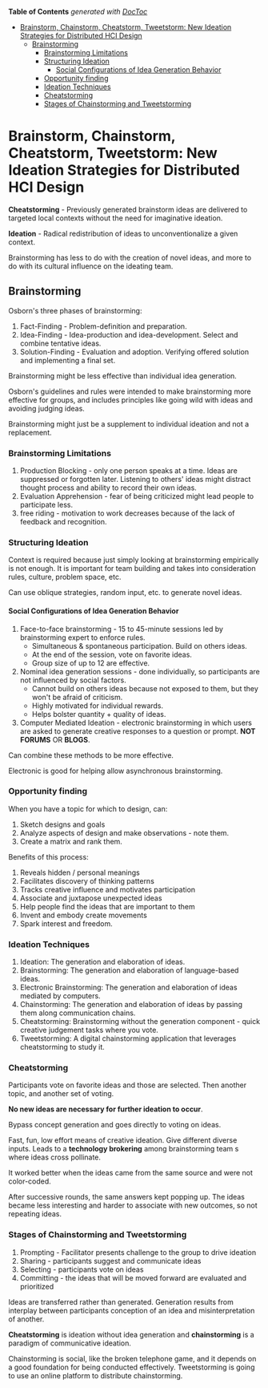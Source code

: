 <!-- START doctoc generated TOC please keep comment here to allow auto update -->
<!-- DON'T EDIT THIS SECTION, INSTEAD RE-RUN doctoc TO UPDATE -->
**Table of Contents**  *generated with [DocToc](https://github.com/thlorenz/doctoc)*

- [Brainstorm, Chainstorm, Cheatstorm, Tweetstorm: New Ideation Strategies for Distributed HCI Design](#brainstorm-chainstorm-cheatstorm-tweetstorm-new-ideation-strategies-for-distributed-hci-design)
  - [Brainstorming](#brainstorming)
    - [Brainstorming Limitations](#brainstorming-limitations)
    - [Structuring Ideation](#structuring-ideation)
      - [Social Configurations of Idea Generation Behavior](#social-configurations-of-idea-generation-behavior)
    - [Opportunity finding](#opportunity-finding)
    - [Ideation Techniques](#ideation-techniques)
    - [Cheatstorming](#cheatstorming)
    - [Stages of Chainstorming and Tweetstorming](#stages-of-chainstorming-and-tweetstorming)

<!-- END doctoc generated TOC please keep comment here to allow auto update -->

# Brainstorm, Chainstorm, Cheatstorm, Tweetstorm: New Ideation Strategies for Distributed HCI Design

**Cheatstorming** - Previously generated brainstorm ideas are delivered to targeted local contexts without the need for
imaginative ideation.

**Ideation** - Radical redistribution of ideas to unconventionalize a given context.

Brainstorming has less to do with the creation of novel ideas, and more to do with its cultural influence on the
ideating team.

## Brainstorming

Osborn's three phases of brainstorming:

1. Fact-Finding - Problem-definition and preparation.
2. Idea-Finding - Idea-production and idea-development. Select and combine tentative ideas.
3. Solution-Finding - Evaluation and adoption. Verifying offered solution and implementing a final set.

Brainstorming might be less effective than individual idea generation.

Osborn's guidelines and rules were intended to make brainstorming more effective for groups, and includes principles
like going wild with ideas and avoiding judging ideas.

Brainstorming might just be a supplement to individual ideation and not a replacement.

### Brainstorming Limitations

1. Production Blocking - only one person speaks at a time. Ideas are suppressed or forgotten later. Listening to others'
   ideas might distract thought process and ability to record their own ideas.
2. Evaluation Apprehension - fear of being criticized might lead people to participate less.
3. free riding - motivation to work decreases because of the lack of feedback and recognition.

### Structuring Ideation

Context is required because just simply looking at brainstorming empirically is not enough. It is important for team
building and takes into consideration rules, culture, problem space, etc.

Can use oblique strategies, random input, etc. to generate novel ideas.

#### Social Configurations of Idea Generation Behavior

1. Face-to-face brainstorming - 15 to 45-minute sessions led by brainstorming expert to enforce rules.
    - Simultaneous & spontaneous participation. Build on others ideas.
    - At the end of the session, vote on favorite ideas.
    - Group size of up to 12 are effective.
2. Nominal idea generation sessions - done individually, so participants are not influenced by social factors.
    - Cannot build on others ideas because not exposed to them, but they won't be afraid of criticism.
    - Highly motivated for individual rewards.
    - Helps bolster quantity + quality of ideas.
3. Computer Mediated Ideation - electronic brainstorming in which users are asked to generate creative responses to a
   question or prompt. **NOT FORUMS** OR **BLOGS**.

Can combine these methods to be more effective.

Electronic is good for helping allow asynchronous brainstorming.

### Opportunity finding

When you have a topic for which to design, can:

1. Sketch designs and goals
2. Analyze aspects of design and make observations - note them.
3. Create a matrix  and rank them.

Benefits of this process:

1. Reveals hidden / personal meanings
2. Facilitates discovery of thinking patterns
3. Tracks creative influence and motivates participation
4. Associate and juxtapose unexpected ideas
5. Help people find the ideas that are important to them
6. Invent and embody create movements
7. Spark interest and freedom.

### Ideation Techniques

1. Ideation: The generation and elaboration of ideas.
2. Brainstorming: The generation and elaboration of language-based ideas.
3. Electronic Brainstorming: The generation and elaboration of ideas mediated by computers.
4. Chainstorming: The generation and elaboration of ideas by passing them along communication chains.
5. Cheatstorming: Brainstorming without the generation component - quick creative judgement tasks where you vote.
6. Tweetstorming: A digital chainstorming application that leverages cheatstorming to study it.

### Cheatstorming

Participants vote on favorite ideas and those are selected. Then another topic, and another set of voting.

__No new ideas are necessary for further ideation to occur__.

Bypass concept generation and goes directly to voting on ideas.

Fast, fun, low effort means of creative ideation. Give different diverse inputs.
Leads to a __technology brokering__ among brainstorming team s where ideas cross pollinate.

It worked better when the ideas came from the same source and were not color-coded.

After successive rounds, the same answers kept popping up. The ideas became less interesting and harder to associate
with new outcomes, so not repeating ideas.

### Stages of Chainstorming and Tweetstorming

1. Prompting - Facilitator presents challenge to the group to drive ideation
2. Sharing - participants suggest and communicate ideas
3. Selecting - participants vote on ideas
4. Committing - the ideas that will be moved forward are evaluated and prioritized

Ideas are transferred rather than generated. Generation results from interplay between participants conception of an
idea and misinterpretation of another.

**Cheatstorming** is ideation without idea generation and **chainstorming** is a paradigm of communicative ideation.

Chainstorming is social, like the broken telephone game, and it depends on a good foundation for being conducted
effectively. Tweetstorming is going to use an online platform to distribute chainstorming.
